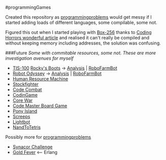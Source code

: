 #programmingGames

Created this repository as [programmingproblems](https://github.com/rossdrew/programmingproblems) would get messy if I started adding loads of different languages, some compilable, some not.

Figured this out when I started playing with [Box-256](http://box-256.com/) thanks to [Coding Horrors wonderful article](http://blog.codinghorror.com/heres-the-programming-game-you-never-asked-for/) and realised it can't really be compiled and without keeping memory including addresses, the solution was confusing.

###Future
_Some with commitable resources, some not.  These are more investigation avenues for myself_

 * [TIS-100](http://www.zachtronics.com/tis-100/)
[Rocky's Boots](https://en.wikipedia.org/wiki/Rocky's_Boots) -> [Analysis](http://www.slate.com/articles/technology/bitwise/2014/01/robot_odyssey_the_hardest_computer_game_of_all_time.html) | [RoboFarmBot](http://www.worfc.com/)
* [Robot Odyssey](https://en.wikipedia.org/wiki/Robot_Odyssey) -> [Analysis](http://www.slate.com/articles/technology/bitwise/2014/01/robot_odyssey_the_hardest_computer_game_of_all_time.html) | [RoboFarmBot](http://www.worfc.com/)
* [Human Resource Machine](http://tomorrowcorporation.com/humanresourcemachine)
* [Stockfighter](https://www.stockfighter.io/)
* [Code Combat](http://codecombat.com/)
* [CodinGame](https://www.codingame.com/)
* [Core War](https://en.wikipedia.org/wiki/Core_War)
* [Code Master Board Game](http://www.thinkfun.com/products/code-master/)
* [Pony Island](https://en.wikipedia.org/wiki/Pony_Island)
* [Screeps](https://screeps.com/)
* [Lightbot](https://lightbot.com/)
* [NandToTetris](http://www.nand2tetris.org/)

Possibly more for [programmingproblems](https://github.com/rossdrew/programmingproblems)
* [Synacor Challenge](https://challenge.synacor.com/)
* [Gold Fever](https://github.com/inaka/gold_fever) <-- Erlang